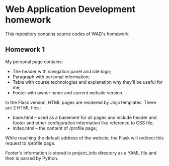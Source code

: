 # Web Application Development homework
This repository contains source codes of WAD's homework

## Homework 1
My personal page contains:
* The header with navigation panel and site logo;
* Paragraph with personal information;
* Table with course technologies and explanation why they'll be useful for me;
* Footer with owner name and current website version.

In the Flask version, HTML pages are rendered by Jinja templates. There are 2 HTML files:
* base.html – used as a basement for all pages and include header and footer and other configuration information like reference to CSS file;
* index.html – the content of /profile page;

While reaching the default address of the website, the Flask will redirect this request to /profile page.

Footer's information is stored in project_info directory as a YAML file and then is parsed by Python.
